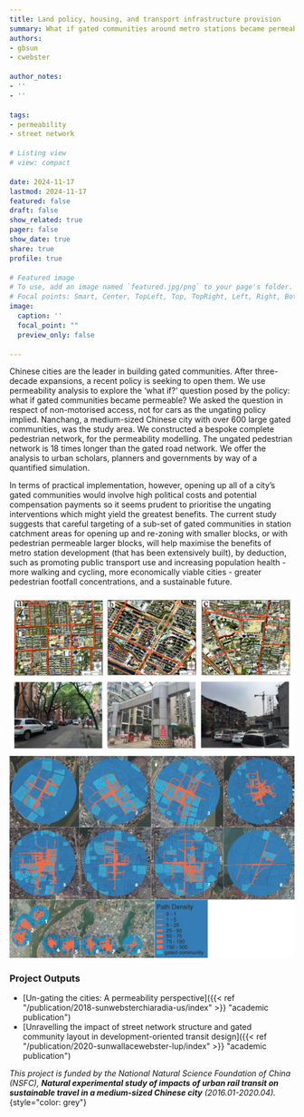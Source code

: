 ```yaml
---
title: Land policy, housing, and transport infrastructure provision
summary: What if gated communities around metro stations became permeable?
authors: 
- gbsun
- cwebster

author_notes:
- ''
- ''

tags: 
- permeability
- street network

# Listing view
# view: compact

date: 2024-11-17
lastmod: 2024-11-17
featured: false
draft: false
show_related: true
pager: false
show_date: true
share: true
profile: true

# Featured image
# To use, add an image named `featured.jpg/png` to your page's folder.
# Focal points: Smart, Center, TopLeft, Top, TopRight, Left, Right, BottomLeft, Bottom, BottomRight.
image:
  caption: ''
  focal_point: ""
  preview_only: false

---
```


Chinese cities are the leader in building gated communities. After three-decade expansions, a recent policy is seeking to open them. We use permeability analysis to explore the ‘what if?’ question posed by the policy: what if gated communities became permeable? We asked the question in respect of non-motorised access, not for cars as the ungating policy implied. Nanchang, a medium-sized Chinese city with over 600 large gated communities, was the study area. We constructed a bespoke complete pedestrian network, for the permeability modelling. The ungated pedestrian network is 18 times longer than the gated road network. We offer the analysis to urban scholars, planners and governments by way of a quantified simulation. 

In terms of practical implementation, however, opening up all of a city’s gated communities would involve high political costs and potential compensation payments so it seems prudent to prioritise the ungating interventions which might yield the greatest benefits. The current study suggests that careful targeting of a sub-set of gated communities in station catchment areas for opening up and re-zoning with smaller blocks, or with pedestrian permeable larger blocks, will help maximise the benefits of metro station development (that has been extensively built), by deduction, such as promoting public transport use and increasing population health - more walking and cycling, more economically viable cities - greater pedestrian footfall concentrations, and a sustainable future.


![](Figure-1-gated-communities-types.jpg "Types of Gated Communities")
![](matrix_track_density.jpg "Path Densities")

### Project Outputs

- [Un-gating the cities: A permeability perspective]({{< ref "/publication/2018-sunwebsterchiaradia-us/index" >}} "academic publication")
- [Unravelling the impact of street network structure and gated community layout in development-oriented transit design]({{< ref "/publication/2020-sunwallacewebster-lup/index" >}} "academic publication")

_This project is funded by the National Natural Science Foundation of China (NSFC), **Natural experimental study of impacts of urban rail transit on sustainable travel in a medium-sized Chinese city** (2016.01-2020.04)._ 
{style="color: grey"}